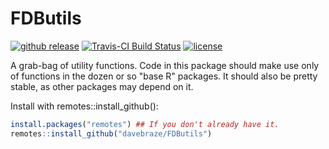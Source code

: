 FDButils
====
[![github release](https://img.shields.io/github/release/davebraze/FDButils.svg?label=current+release)](https://github.com/davebraze/FDButils/releases)
[![Travis-CI Build Status](https://travis-ci.org/davebraze/FDButils.svg?branch=master)](https://travis-ci.org/davebraze/FDButils)
[![license](https://img.shields.io/badge/license-MIT-green.svg)](LICENSE)

A grab-bag of utility functions. Code in this package
should make use only of functions in the dozen or so "base R"
packages. It should also be pretty stable, as other packages may
depend on it.

Install with remotes::install\_github():

```R
install.packages("remotes") ## If you don't already have it.
remotes::install_github("davebraze/FDButils")
```
